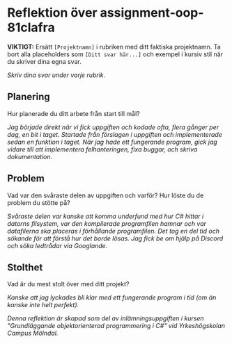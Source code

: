 # Reflektion över assignment-oop-81clafra

**VIKTIGT:** Ersätt `[Projektnamn]` i rubriken med ditt faktiska projektnamn. Ta bort alla placeholders som `[Ditt svar här...]`
och exempel i kursiv stil när du skriver dina egna svar.

_Skriv dina svar under varje rubrik._

## Planering

Hur planerade du ditt arbete från start till mål?

_Jag började direkt när vi fick uppgiften och kodade ofta, flera gånger per dag, en bit i taget.
Startade från förslagen i uppgiften och implementerade sedan en funktion i taget. När jag hade ett fungerande program, gick jag vidare till att implementera felhanteringen, fixa buggar, och skriva dokumentation._

## Problem

Vad var den svåraste delen av uppgiften och varför? Hur löste du de problem du stötte på?

_Svåraste delen var kanske att komma underfund med hur C# hittar i datorns filsystem, var den kompilerade programfilen hamnar och var datafilerna ska placeras i förhållande programfilen.
Det tog en del tid och sökande för att förstå hur det borde lösas. Jag fick be om hjälp på Discord och söka ledtrådar via Googlande._

## Stolthet

Vad är du mest stolt över med ditt projekt?

_Kanske att jag lyckades bli klar med ett fungerande program i tid (om än kanske inte helt perfekt)._


_Denna reflektion är skapad som del av inlämningsuppgiften i kursen "Grundläggande objektorienterad programmering i C#" vid Yrkeshögskolan Campus Mölndal._

